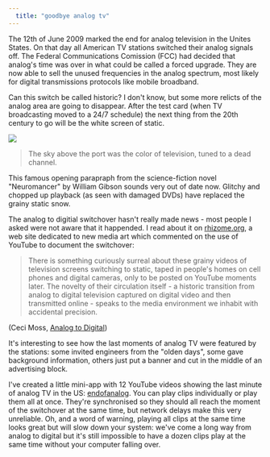 ```yaml
---
  title: "goodbye analog tv"
---
```


The 12th of June 2009 marked the end for analog television in the Unites
States. On that day all American TV stations switched their analog signals off.
The Federal Communications Comission (FCC) had decided that analog's time was over in what could be called a forced upgrade. They are now able to sell
the unused frequencies in the analog spectrum, most likely for digital transmissions protocols like mobile broadband.

Can this switch be called historic? I don't know, but some more relicts of the analog area are going to disappear. After the test card (when TV broadcasting moved to a 24/7 schedule) the next thing from the 20th century to go will be the white screen of static.

<a href="http://en.wikipedia.org/wiki/Noise_(video)">
  <img src="http://upload.wikimedia.org/wikipedia/commons/thumb/a/a8/TV_noise.jpg/250px-TV_noise.jpg" class="right-img"/>
</a>

>The sky above the port was the color of television, tuned to a dead channel. 

This famous opening parapraph from the science-fiction novel "Neuromancer" by William Gibson sounds very out of date now. Glitchy 
and chopped up playback (as seen with damaged DVDs) have replaced the grainy static snow.

The analog to digitial switchover hasn't really made news - most people I asked were not aware that it happended. I read about
it on [rhizome.org](http://rhizome.org), a web site dedicated to new media art which commented on the use of YouTube to document the switchover:

>There is something curiously surreal about these grainy videos of television screens switching to static, taped in people's homes on 
>cell phones and digital cameras, only to be posted on YouTube moments later. The novelty of their circulation itself - a
>historic transition from analog to digital television captured on digital video and then transmitted online - speaks to the media
>environment we inhabit with accidental precision.
  
(Ceci Moss, [Analog to Digital](http://rhizome.org/editorial/2713))

It's interesting to see how the last moments of analog TV were featured by the stations: some invited engineers from the "olden days", 
some gave background information, others just put a banner and cut in the middle of an advertising block.

I've created a little mini-app with 12 YouTube videos showing the last minute of analog TV in the US: [endofanalog](/endofanalog/). 
You can play clips individually or play them all at once. They're synchronised so they should all reach the moment of the switchover at
the same time, but network delays make this very unreliable. Oh, and a word of warning, playing all clips at the same time looks great
but will slow down your system: we've come a long way from analog to digital but it's still impossible to have a dozen clips play at
the same time without your computer falling over.




